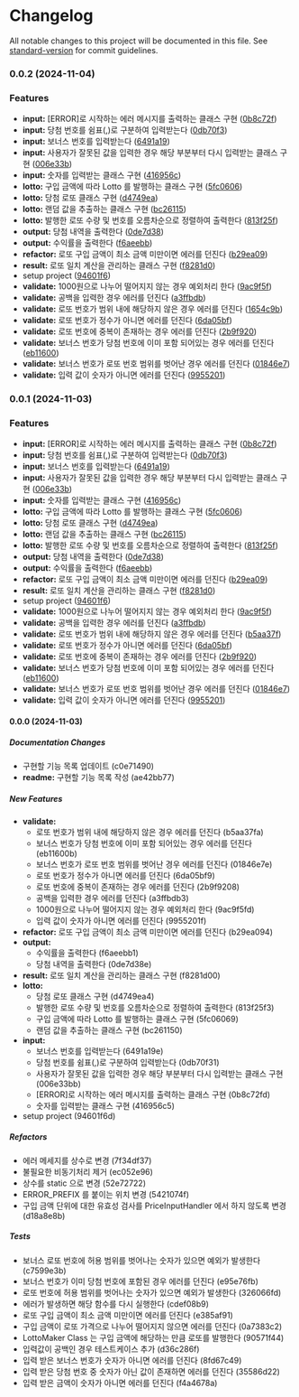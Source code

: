# Changelog

All notable changes to this project will be documented in this file. See [standard-version](https://github.com/conventional-changelog/standard-version) for commit guidelines.

### 0.0.2 (2024-11-04)


### Features

* **input:** [ERROR]로 시작하는 에러 메시지를 출력하는 클래스 구현 ([0b8c72f](https://github.com/hyunyeee/javascript-lotto-7/commit/0b8c72fdecac8558acdd8f8fe73f4c795a60076a))
* **input:** 당첨 번호를 쉼표(,)로 구분하여 입력받는다 ([0db70f3](https://github.com/hyunyeee/javascript-lotto-7/commit/0db70f31d45cbfe4e3165ccfe3fe1576d2ff76e9))
* **input:** 보너스 번호를 입력받는다 ([6491a19](https://github.com/hyunyeee/javascript-lotto-7/commit/6491a19ecbdfc1500f88f6b658d2a7daa7ee6e07))
* **input:** 사용자가 잘못된 값을 입력한 경우 해당 부분부터 다시 입력받는 클래스 구현 ([006e33b](https://github.com/hyunyeee/javascript-lotto-7/commit/006e33bb8a5bceb9a6b1d1de56505fe4259f04e6))
* **input:** 숫자를 입력받는 클래스 구현 ([416956c](https://github.com/hyunyeee/javascript-lotto-7/commit/416956c5663bd88dbf457015a8685edd4c00f17c))
* **lotto:** 구입 금액에 따라 Lotto 를 발행하는 클래스 구현 ([5fc0606](https://github.com/hyunyeee/javascript-lotto-7/commit/5fc06069c37250ad2ee0fe8193fd6b7696734ec2))
* **lotto:** 당첨 로또 클래스 구현 ([d4749ea](https://github.com/hyunyeee/javascript-lotto-7/commit/d4749ea496b43c3e073f44e2f300c99da5674864))
* **lotto:** 랜덤 값을 추출하는 클래스 구현 ([bc26115](https://github.com/hyunyeee/javascript-lotto-7/commit/bc2611505b74f801b7d87a45508ca1366b0e421c))
* **lotto:** 발행한 로또 수량 및 번호를 오름차순으로 정렬하여 출력한다 ([813f25f](https://github.com/hyunyeee/javascript-lotto-7/commit/813f25f364c755141f9bacb40c3bf163797f23a6))
* **output:** 당첨 내역을 출력한다 ([0de7d38](https://github.com/hyunyeee/javascript-lotto-7/commit/0de7d38ead2b103ec91bfc15dabcd1e3e0e78baf))
* **output:** 수익률을 출력한다 ([f6aeebb](https://github.com/hyunyeee/javascript-lotto-7/commit/f6aeebb142fb75a46044272d617cb7184d07d165))
* **refactor:** 로또 구입 금액이 최소 금액 미만이면 에러를 던진다 ([b29ea09](https://github.com/hyunyeee/javascript-lotto-7/commit/b29ea0940365d3e2701824346e36d2e4a18bf651))
* **result:** 로또 일치 계산을 관리하는 클래스 구현 ([f8281d0](https://github.com/hyunyeee/javascript-lotto-7/commit/f8281d0072812ee2ee16e48ff3e59342844be3e2))
* setup project ([94601f6](https://github.com/hyunyeee/javascript-lotto-7/commit/94601f6ddc67d35832f274f5997a4f9fa5848dcf))
* **validate:** 1000원으로 나누어 떨어지지 않는 경우 예외처리 한다 ([9ac9f5f](https://github.com/hyunyeee/javascript-lotto-7/commit/9ac9f5fdabca7ac4c997777dc53532c4bf840203))
* **validate:** 공백을 입력한 경우 에러를 던진다 ([a3ffbdb](https://github.com/hyunyeee/javascript-lotto-7/commit/a3ffbdb30ecb0352627bdba31aa32d0e7e217248))
* **validate:** 로또 번호가 범위 내에 해당하지 않은 경우 에러를 던진다 ([1654c9b](https://github.com/hyunyeee/javascript-lotto-7/commit/1654c9bd2423077c22db1bd3dc77da15acf56d32))
* **validate:** 로또 번호가 정수가 아니면 에러를 던진다 ([6da05bf](https://github.com/hyunyeee/javascript-lotto-7/commit/6da05bf96d0f8d84f8359a3944784a1e20c89a74))
* **validate:** 로또 번호에 중복이 존재하는 경우 에러를 던진다 ([2b9f920](https://github.com/hyunyeee/javascript-lotto-7/commit/2b9f9208a392981a1ed6e1c74f0bd90089681648))
* **validate:** 보너스 번호가 당첨 번호에 이미 포함 되어있는 경우 에러를 던진다 ([eb11600](https://github.com/hyunyeee/javascript-lotto-7/commit/eb11600b3c8edb052145ea037e0b01b5ede5d3e0))
* **validate:** 보너스 번호가 로또 번호 범위를 벗어난 경우 에러를 던진다 ([01846e7](https://github.com/hyunyeee/javascript-lotto-7/commit/01846e7ec3c002dd11f210ee13aa3405aac3dc55))
* **validate:** 입력 값이 숫자가 아니면 에러를 던진다 ([9955201](https://github.com/hyunyeee/javascript-lotto-7/commit/9955201ff56b568fb4972aeab54173703d4e7eeb))

### 0.0.1 (2024-11-03)


### Features

* **input:** [ERROR]로 시작하는 에러 메시지를 출력하는 클래스 구현 ([0b8c72f](https://github.com/hyunyeee/javascript-lotto-7/commit/0b8c72fdecac8558acdd8f8fe73f4c795a60076a))
* **input:** 당첨 번호를 쉼표(,)로 구분하여 입력받는다 ([0db70f3](https://github.com/hyunyeee/javascript-lotto-7/commit/0db70f31d45cbfe4e3165ccfe3fe1576d2ff76e9))
* **input:** 보너스 번호를 입력받는다 ([6491a19](https://github.com/hyunyeee/javascript-lotto-7/commit/6491a19ecbdfc1500f88f6b658d2a7daa7ee6e07))
* **input:** 사용자가 잘못된 값을 입력한 경우 해당 부분부터 다시 입력받는 클래스 구현 ([006e33b](https://github.com/hyunyeee/javascript-lotto-7/commit/006e33bb8a5bceb9a6b1d1de56505fe4259f04e6))
* **input:** 숫자를 입력받는 클래스 구현 ([416956c](https://github.com/hyunyeee/javascript-lotto-7/commit/416956c5663bd88dbf457015a8685edd4c00f17c))
* **lotto:** 구입 금액에 따라 Lotto 를 발행하는 클래스 구현 ([5fc0606](https://github.com/hyunyeee/javascript-lotto-7/commit/5fc06069c37250ad2ee0fe8193fd6b7696734ec2))
* **lotto:** 당첨 로또 클래스 구현 ([d4749ea](https://github.com/hyunyeee/javascript-lotto-7/commit/d4749ea496b43c3e073f44e2f300c99da5674864))
* **lotto:** 랜덤 값을 추출하는 클래스 구현 ([bc26115](https://github.com/hyunyeee/javascript-lotto-7/commit/bc2611505b74f801b7d87a45508ca1366b0e421c))
* **lotto:** 발행한 로또 수량 및 번호를 오름차순으로 정렬하여 출력한다 ([813f25f](https://github.com/hyunyeee/javascript-lotto-7/commit/813f25f364c755141f9bacb40c3bf163797f23a6))
* **output:** 당첨 내역을 출력한다 ([0de7d38](https://github.com/hyunyeee/javascript-lotto-7/commit/0de7d38ead2b103ec91bfc15dabcd1e3e0e78baf))
* **output:** 수익률을 출력한다 ([f6aeebb](https://github.com/hyunyeee/javascript-lotto-7/commit/f6aeebb142fb75a46044272d617cb7184d07d165))
* **refactor:** 로또 구입 금액이 최소 금액 미만이면 에러를 던진다 ([b29ea09](https://github.com/hyunyeee/javascript-lotto-7/commit/b29ea0940365d3e2701824346e36d2e4a18bf651))
* **result:** 로또 일치 계산을 관리하는 클래스 구현 ([f8281d0](https://github.com/hyunyeee/javascript-lotto-7/commit/f8281d0072812ee2ee16e48ff3e59342844be3e2))
* setup project ([94601f6](https://github.com/hyunyeee/javascript-lotto-7/commit/94601f6ddc67d35832f274f5997a4f9fa5848dcf))
* **validate:** 1000원으로 나누어 떨어지지 않는 경우 예외처리 한다 ([9ac9f5f](https://github.com/hyunyeee/javascript-lotto-7/commit/9ac9f5fdabca7ac4c997777dc53532c4bf840203))
* **validate:** 공백을 입력한 경우 에러를 던진다 ([a3ffbdb](https://github.com/hyunyeee/javascript-lotto-7/commit/a3ffbdb30ecb0352627bdba31aa32d0e7e217248))
* **validate:** 로또 번호가 범위 내에 해당하지 않은 경우 에러를 던진다 ([b5aa37f](https://github.com/hyunyeee/javascript-lotto-7/commit/b5aa37faa1f0d9e05c35086f0048eaad6e70af93))
* **validate:** 로또 번호가 정수가 아니면 에러를 던진다 ([6da05bf](https://github.com/hyunyeee/javascript-lotto-7/commit/6da05bf96d0f8d84f8359a3944784a1e20c89a74))
* **validate:** 로또 번호에 중복이 존재하는 경우 에러를 던진다 ([2b9f920](https://github.com/hyunyeee/javascript-lotto-7/commit/2b9f9208a392981a1ed6e1c74f0bd90089681648))
* **validate:** 보너스 번호가 당첨 번호에 이미 포함 되어있는 경우 에러를 던진다 ([eb11600](https://github.com/hyunyeee/javascript-lotto-7/commit/eb11600b3c8edb052145ea037e0b01b5ede5d3e0))
* **validate:** 보너스 번호가 로또 번호 범위를 벗어난 경우 에러를 던진다 ([01846e7](https://github.com/hyunyeee/javascript-lotto-7/commit/01846e7ec3c002dd11f210ee13aa3405aac3dc55))
* **validate:** 입력 값이 숫자가 아니면 에러를 던진다 ([9955201](https://github.com/hyunyeee/javascript-lotto-7/commit/9955201ff56b568fb4972aeab54173703d4e7eeb))

#### 0.0.0 (2024-11-03)

##### Documentation Changes

*  구현할 기능 목록 업데이트 (c0e71490)
* **readme:**  구현할 기능 목록 작성 (ae42bb77)

##### New Features

* **validate:**
  *  로또 번호가 범위 내에 해당하지 않은 경우 에러를 던진다 (b5aa37fa)
  *  보너스 번호가 당첨 번호에 이미 포함 되어있는 경우 에러를 던진다 (eb11600b)
  *  보너스 번호가 로또 번호 범위를 벗어난 경우 에러를 던진다 (01846e7e)
  *  로또 번호가 정수가 아니면 에러를 던진다 (6da05bf9)
  *  로또 번호에 중복이 존재하는 경우 에러를 던진다 (2b9f9208)
  *  공백을 입력한 경우 에러를 던진다 (a3ffbdb3)
  *  1000원으로 나누어 떨어지지 않는 경우 예외처리 한다 (9ac9f5fd)
  *  입력 값이 숫자가 아니면 에러를 던진다 (9955201f)
* **refactor:**  로또 구입 금액이 최소 금액 미만이면 에러를 던진다 (b29ea094)
* **output:**
  *  수익률을 출력한다 (f6aeebb1)
  *  당첨 내역을 출력한다 (0de7d38e)
* **result:**  로또 일치 계산을 관리하는 클래스 구현 (f8281d00)
* **lotto:**
  *  당첨 로또 클래스 구현 (d4749ea4)
  *  발행한 로또 수량 및 번호를 오름차순으로 정렬하여 출력한다 (813f25f3)
  *  구입 금액에 따라 Lotto 를 발행하는 클래스 구현 (5fc06069)
  *  랜덤 값을 추출하는 클래스 구현 (bc261150)
* **input:**
  *  보너스 번호를 입력받는다 (6491a19e)
  *  당첨 번호를 쉼표(,)로 구분하여 입력받는다 (0db70f31)
  *  사용자가 잘못된 값을 입력한 경우 해당 부분부터 다시 입력받는 클래스 구현 (006e33bb)
  *  [ERROR]로 시작하는 에러 메시지를 출력하는 클래스 구현 (0b8c72fd)
  *  숫자를 입력받는 클래스 구현 (416956c5)
*  setup project (94601f6d)

##### Refactors

*  에러 메세지를 상수로 변경 (7f34df37)
*  불필요한 비동기처리 제거 (ec052e96)
*  상수를 static 으로 변경 (52e72722)
*  ERROR_PREFIX 를 붙이는 위치 변경 (5421074f)
*  구입 금액 단위에 대한 유효성 검사를 PriceInputHandler 에서 하지 않도록 변경 (d18a8e8b)

##### Tests

*  보너스 로또 번호에 허용 범위를 벗어나는 숫자가 있으면 예외가 발생한다 (c7599e3b)
*  보너스 번호가 이미 당첨 번호에 포함된 경우 에러를 던진다 (e95e76fb)
*  로또 번호에 허용 범위를 벗어나는 숫자가 있으면 예외가 발생한다 (326066fd)
*  에러가 발생하면 해당 함수를 다시 실행한다 (cdef08b9)
*  로또 구입 금액이 최소 금액 미만이면 에러를 던진다 (e385af91)
*  구입 금액이 로또 가격으로 나누어 떨어지지 않으면 에러를 던진다 (0a7383c2)
*  LottoMaker Class 는 구입 금액에 해당하는 만큼 로또를 발행한다 (90571f44)
*  입력값이 공백인 경우 테스트케이스 추가 (d36c286f)
*  입력 받은 보너스 번호가 숫자가 아니면 에러를 던진다 (8fd67c49)
*  입력 받은 당첨 번호 중 숫자가 아닌 값이 존재하면 에러를 던진다 (35586d22)
*  입력 받은 금액이 숫자가 아니면 에러를 던진다 (f4a4678a)
